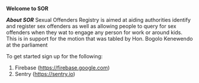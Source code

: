 **Welcome to SOR**

***About SOR***
Sexual Offenders Registry is aimed at aiding authorities identify and register sex offenders as well as allowing people to query for sex offenders 
when they wat to engage any person  for work or around kids. This is in support for the motion that was tabled by Hon. Bogolo Kenewendo at the parliament

To get started sign up for the following:
1. Firebase (https://firebase.google.com)
2. Sentry (https://sentry.io)

